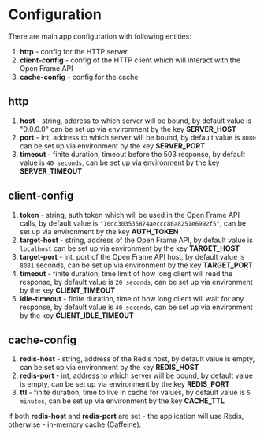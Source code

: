 # Configuration

There are main app configuration with following entities:
1. **http** - config for the HTTP server
2. **client-config** - config of the HTTP client which will interact with the Open Frame API
3. **cache-config** - config for the cache

## http
1. **host** - string, address to which server will be bound, by default value is "0.0.0.0" can be set up via
   environment by the key **SERVER_HOST**
2. **port** - int, address to which server will be bound, by default value is `8080` can be set up via
   environment by the key **SERVER_PORT**
3. **timeout** - finite duration, timeout before the 503 response, by default value is `40 seconds`, can be set up via
   environment by the key **SERVER_TIMEOUT**

## client-config
1. **token** - string, auth token which will be used in the Open Frame API calls, by default value is
   `"10dc303535874aeccc86a8251e6992f5"`, can be set up via environment by the key **AUTH_TOKEN**
2. **target-host** - string, address of the Open Frame API, by default value is `localhost` can be set up via
   environment by the key **TARGET_HOST**
3. **target-port** - int, port of the Open Frame API host, by default value is `8081` seconds, can be set up via
   environment by the key **TARGET_PORT**
4. **timeout** - finite duration, time limit of how long client will read the response, by default value is `20 seconds`, can be set up via 
   environment by the key **CLIENT_TIMEOUT**
5. **idle-timeout** - finite duration, time of how long client will wait for any response, by default value is `40 seconds`, can be set up via
   environment by the key **CLIENT_IDLE_TIMEOUT**

## cache-config
1. **redis-host** - string, address of the Redis host, by default value is empty, can be set up via 
   environment by the key **REDIS_HOST**
2. **redis-port** - int, address to which server will be bound, by default value is empty, can be set up via
   environment by the key **REDIS_PORT**
3. **ttl** - finite duration, time to live in cache for values, by default value is `5 minutes`, can be set up via
   environment by the key **CACHE_TTL**

If both **redis-host** and **redis-port** are set - the application will use Redis, otherwise - in-memory cache (Caffeine).

